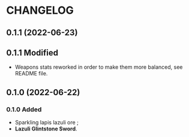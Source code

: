 # CHANGELOG

## 0.1.1 (2022-06-23)

## 0.1.1 Modified

- Weapons stats reworked in order to make them more balanced, see README file.

## 0.1.0 (2022-06-22)

### 0.1.0 Added

- Sparkling lapis lazuli ore ;
- **Lazuli Glintstone Sword**.
